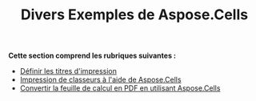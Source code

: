 ﻿---
title: Divers Exemples de Aspose.Cells
type: docs
weight: 40
url: /fr/java/miscellaneous-examples-of-aspose-cells/
---
**Cette section comprend les rubriques suivantes :**
- [Définir les titres d'impression](/cells/fr/java/set-print-titles/)
- [Impression de classeurs à l'aide de Aspose.Cells](/cells/fr/java/printing-workbooks-using-aspose-cells/)
- [Convertir la feuille de calcul en PDF en utilisant Aspose.Cells](/cells/fr/java/convert-spreadsheet-to-pdf-using-aspose-cells/)
